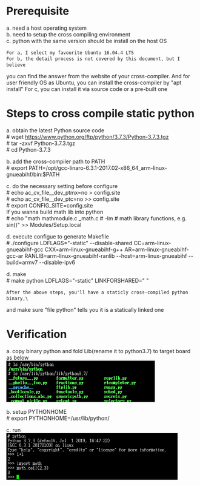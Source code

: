 # Prerequisite

a. need a host operating system<br/>
b. need to setup the cross compiling environment<br/>
c. python with the same version should be install on the host OS

	For a, I select my favourite Ubuntu 16.04.4 LTS
	For b, the detail process is not covered by this document, but I believe
you can find the answer from the website of your cross-compiler. And for user
friendly OS as Ubuntu, you can install the cross-compiler by "apt install"
	For c, you can install it via source code or a pre-built one

# Steps to cross compile static python
a. obtain the latest Python source code<br/>
\# wget https://www.python.org/ftp/python/3.7.3/Python-3.7.3.tgz<br/>
\# tar -zxvf Python-3.7.3.tgz<br/>
\# cd Python-3.7.3<br/>

b. add the cross-compiler path to PATH<br/>
\# export PATH=/opt/gcc-linaro-6.3.1-2017.02-x86_64_arm-linux-gnueabihf/bin:$PATH

c. do the necessary setting before configure<br/>
\# echo ac_cv_file__dev_ptmx=no > config.site<br/>
\# echo ac_cv_file__dev_ptc=no >> config.site<br/>
\# export CONFIG_SITE=config.site<br/>
	If you wanna build math lib into python<br/>
\# echo "math mathmodule.c _math.c # -lm # math library functions, e.g. sin()" >> Modules/Setup.local

d. execute configue to generate Makefile<br>
\# ./configure LDFLAGS="-static" --disable-shared CC=arm-linux-gnueabihf-gcc CXX=arm-linux-gnueabihf-g++ AR=arm-linux-gnueabihf-gcc-ar RANLIB=arm-linux-gnueabihf-ranlib --host=arm-linux-gnueabihf --build=armv7 --disable-ipv6

d. make<br/>
\# make python LDFLAGS="-static" LINKFORSHARED=" "

	After the above steps, you'll have a staticly cross-compiled python binary,\
and make sure "file python" tells you it is a statically linked one

# Verification
a. copy binary python and fold Lib(rename it to python3.7) to target board as below<br/>
![avatar](pics/python_and_lib_location.bmp)

b. setup PYTHONHOME<br/>
\# export PYTHONHOME=/usr/lib/python/

c. run<br/>
![avatar](pics/run_python.bmp)






